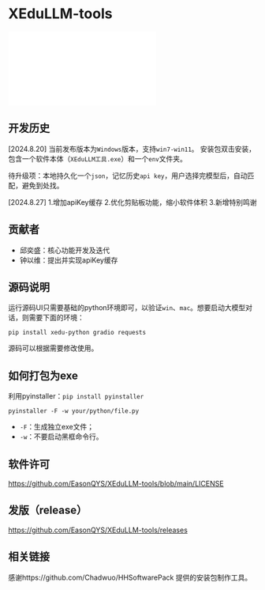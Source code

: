 # XEduLLM-tools

<iframe src="//player.bilibili.com/player.html?isOutside=true&aid=112994499431048&bvid=BV12tWsePEmA&cid=500001656107517&p=1" scrolling="no" border="0" frameborder="no" framespacing="0" allowfullscreen="true"></iframe>

## 开发历史
[2024.8.20]
当前发布版本为`Windows`版本，支持`win7-win11`。
安装包双击安装，包含一个软件本体（`XEduLLM工具.exe`）和一个`env`文件夹。

待升级项：本地持久化一个`json`，记忆历史`api key`，用户选择完模型后，自动匹配，避免到处找。

[2024.8.27]
1.增加apiKey缓存
2.优化剪贴板功能，缩小软件体积
3.新增特别鸣谢

## 贡献者
- 邱奕盛：核心功能开发及迭代
- 钟以维：提出并实现apiKey缓存

## 源码说明
运行源码UI只需要基础的python环境即可，以验证`win`、`mac`。想要启动大模型对话，则需要下面的环境：
```
pip install xedu-python gradio requests
```
源码可以根据需要修改使用。

## 如何打包为exe
利用pyinstaller：`pip install pyinstaller`
```
pyinstaller -F -w your/python/file.py
```
- `-F`：生成独立exe文件；
- `-w`：不要启动黑框命令行。

## 软件许可
https://github.com/EasonQYS/XEduLLM-tools/blob/main/LICENSE

## 发版（release）
https://github.com/EasonQYS/XEduLLM-tools/releases

## 相关链接
感谢https://github.com/Chadwuo/HHSoftwarePack 提供的安装包制作工具。
